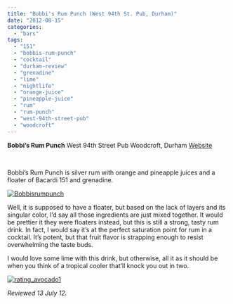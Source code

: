 ```yaml
---
title: "Bobbi's Rum Punch (West 94th St. Pub, Durham)"
date: "2012-08-15"
categories:
  - "bars"
tags:
  - "151"
  - "bobbis-rum-punch"
  - "cocktail"
  - "durham-review"
  - "grenadine"
  - "lime"
  - "nightlife"
  - "orange-juice"
  - "pineapple-juice"
  - "rum"
  - "rum-punch"
  - "west-94th-street-pub"
  - "woodcroft"
---
```


**Bobbi’s Rum Punch** West 94th Street Pub Woodcroft, Durham [Website](http://www.west94stpub.com/)

 

Bobbi’s Rum Punch is silver rum with orange and pineapple juices and a floater of Bacardi 151 and grenadine.

[![](http://s3.amazonaws.com/thegourmez-wpmedia/2012/08/Bobbisrumpunch.jpg "Bobbisrumpunch")](http://s3.amazonaws.com/thegourmez-wpmedia/2012/08/Bobbisrumpunch.jpg)

Well, it is supposed to have a floater, but based on the lack of layers and its singular color, I’d say all those ingredients are just mixed together. It would be prettier it they were floaters instead, but this is still a strong, tasty rum drink. In fact, I would say it’s at the perfect saturation point for rum in a cocktail. It’s potent, but that fruit flavor is strapping enough to resist overwhelming the taste buds.

I would love some lime with this drink, but otherwise, all it as it should be when you think of a tropical cooler that’ll knock you out in two.

[![](http://s3.amazonaws.com/thegourmez-wpmedia/2009/02/rating_avocado1.gif "rating_avocado1")](http://s3.amazonaws.com/thegourmez-wpmedia/2009/02/rating_avocado1.gif)

_Reviewed 13 July 12._
